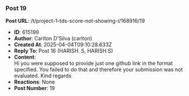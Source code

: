 ### Post 19
**Post URL**: /t/project-1-tds-score-not-showing-i/168916/19
- **ID**: 615199
- **Author**: Carlton D'Silva (carlton)
- **Created At**: 2025-04-04T09:10:28.633Z
- **Reply To**: Post 16 (HARISH. S, HARISH.S)
- **Content**:  
  Hi you were supposed to provide just one github link in the format specified. You failed to do that and therefore your submission was not evaluated.
Kind regards
- **Reactions**: None
- **Post Number**: 19

